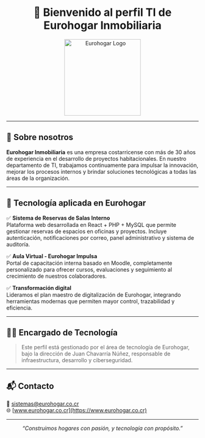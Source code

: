 <h1 align="center">👋 Bienvenido al perfil TI de Eurohogar Inmobiliaria</h1>

<p align="center">
  <img src="https://prevengamosquemaduras.com/wp-content/uploads/2023/10/Logo-Eurohogar.png" width="200" alt="Eurohogar Logo">
</p>

---

## 📍 Sobre nosotros

**Eurohogar Inmobiliaria** es una empresa costarricense con más de 30 años de experiencia en el desarrollo de proyectos habitacionales. En nuestro departamento de TI, trabajamos continuamente para impulsar la innovación, mejorar los procesos internos y brindar soluciones tecnológicas a todas las áreas de la organización.

---

## 💼 Tecnología aplicada en Eurohogar

✅ **Sistema de Reservas de Salas Interno**  
Plataforma web desarrollada en React + PHP + MySQL que permite gestionar reservas de espacios en oficinas y proyectos. Incluye autenticación, notificaciones por correo, panel administrativo y sistema de auditoría.

✅ **Aula Virtual - Eurohogar Impulsa**  
Portal de capacitación interna basado en Moodle, completamente personalizado para ofrecer cursos, evaluaciones y seguimiento al crecimiento de nuestros colaboradores.

✅ **Transformación digital**  
Lideramos el plan maestro de digitalización de Eurohogar, integrando herramientas modernas que permiten mayor control, trazabilidad y eficiencia.

---

## 👨‍💻 Encargado de Tecnología

> Este perfil está gestionado por el área de tecnología de Eurohogar, bajo la dirección de Juan Chavarría Núñez, responsable de infraestructura, desarrollo y ciberseguridad.

---

## 📬 Contacto

📧 sistemas@eurohogar.co.cr  
🌐 [www.eurohogar.co.cr](https://www.eurohogar.co.cr)

---

<p align="center">
  <em>“Construimos hogares con pasión, y tecnología con propósito.”</em>
</p>
